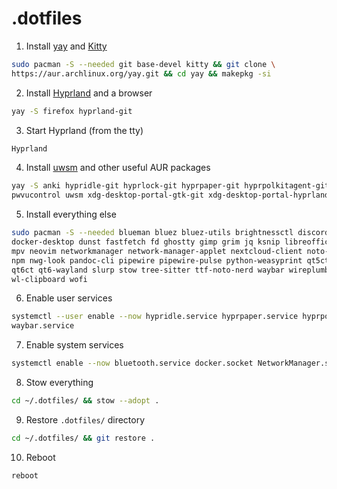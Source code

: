 # .dotfiles

1. Install [yay](https://github.com/Jguer/yay?tab=readme-ov-file#installation) and [Kitty](https://archlinux.org/packages/extra/x86_64/kitty/)
```sh
sudo pacman -S --needed git base-devel kitty && git clone \
https://aur.archlinux.org/yay.git && cd yay && makepkg -si
```

2. Install [Hyprland](https://wiki.hyprland.org/Getting-Started/Installation/) and a browser
```sh
yay -S firefox hyprland-git
```

3. Start Hyprland (from the tty)
```sh
Hyprland
```

4. Install [uwsm](https://aur.archlinux.org/packages/uwsm) and other useful AUR packages
```sh
yay -S anki hypridle-git hyprlock-git hyprpaper-git hyprpolkitagent-git \
pwvucontrol uwsm xdg-desktop-portal-gtk-git xdg-desktop-portal-hyprland-git
```

5. Install everything else
```sh
sudo pacman -S --needed blueman bluez bluez-utils brightnessctl discord docker \
docker-desktop dunst fastfetch fd ghostty gimp grim jq ksnip libreoffice-fresh luarocks \
mpv neovim networkmanager network-manager-applet nextcloud-client noto-fonts noto-fonts-emoji \
npm nwg-look pandoc-cli pipewire pipewire-pulse python-weasyprint qt5ct qt5-wayland \
qt6ct qt6-wayland slurp stow tree-sitter ttf-noto-nerd waybar wireplumber \
wl-clipboard wofi
```

6. Enable user services
```sh
systemctl --user enable --now hypridle.service hyprpaper.service hyprpolkitagent.service \
waybar.service
```

7. Enable system services
```sh
systemctl enable --now bluetooth.service docker.socket NetworkManager.service
```

8. Stow everything
```sh
cd ~/.dotfiles/ && stow --adopt .
```

9. Restore `.dotfiles/` directory
```sh
cd ~/.dotfiles/ && git restore .
```

10. Reboot
```sh
reboot
```
